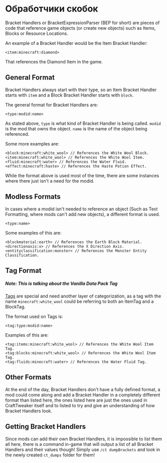 # Обработчики скобок

Bracket Handlers or BracketExpressionParser (BEP for short) are pieces of code that reference game objects (or create new objects) such as Items, Blocks or Resource Locations.

An example of a Bracket Handler would be the Item Bracket Handler:

```zenscript
<item:minecraft:diamond>
```

That references the Diamond Item in the game.

## General Format

Bracket Handlers always start with their type, so an Item Bracket Handler starts with `item` and a Block Bracket Handler starts with `block`.

The general format for Bracket Handlers are:

```zenscript
<type:modid:name>
```

As stated above, `type` is what kind of Bracket Handler is being called. `modid` is the mod that owns the object. `name` is the name of the object being referenced.

Some more examples are:

```zenscript
<block:minecraft:white_wool> // References the White Wool Block.
<item:minecraft:white_wool> // References the White Wool Item.
<fluid:minecraft:water> // References the Water Fluid.
<effect:minecraft:haste> // References the Haste Potion Effect.
```

While the format above is used most of the time, there are some instances where there just isn't a need for the modid.

## Modless Formats

In cases where a modid isn't needed to reference an object (Such as Text Formatting, where mods can't add new objects), a different format is used.

```zenscript
<type:name>
```

Some examples of this are:

```zenscript
<blockmaterial:earth> // References the Earth Block Material.
<directionaxis:x> // References the X Direction Axis.
<entityclassification:monster> // References the Monster Entity Classification.
```

## Tag Format

##### Note: This is talking about the Vanilla Data Pack Tag

[Tags](https://minecraft.gamepedia.com/Tag) are special and need another layer of categorization, as a tag with the name `minecraft:white_wool` could be referring to both an ItemTag and a BlockTag.

The format used on Tags is:

```zenscript
<tag:type:modid:name>
```

Examples of this are:

```zenscript
<tag:items:minecraft:white_wool> // References the White Wool Item Tag.
<tag:blocks:minecraft:white_wool> // References the White Wool Item Tag.
<tag:fluids:minecraft:water> // References the Water Fluid Tag.
```


## Other Formats

At the end of the day, Bracket Handlers don't have a fully defined format, a mod could come along and add a Bracket Handler in a completely different format than listed here, the ones listed here are just the ones used in CraftTweaker itself and to listed to try and give an understanding of how Bracket Handlers look.


## Getting Bracket Handlers

Since mods can add their own Bracket Handlers, it is impossible to list them all here, there is a command in-game that will output a list of all Bracket Handlers and their values though! Simply use `/ct dumpBrackets` and look in the newly created `ct_dumps` folder for them!